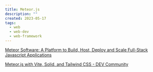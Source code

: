 ```yaml
---
title: Meteor.js
description: ""
created: 2023-05-17
tags:
  - web
  - web-dev
  - web-framework
---
```


[Meteor Software: A Platform to Build, Host, Deploy and Scale Full-Stack Javascript Applications](https://www.meteor.com/)

[Meteor.js with Vite, Solid, and Tailwind CSS - DEV Community](https://dev.to/fredmaiaarantes/meteorjs-with-vite-solid-and-tailwind-css-5d2o)
